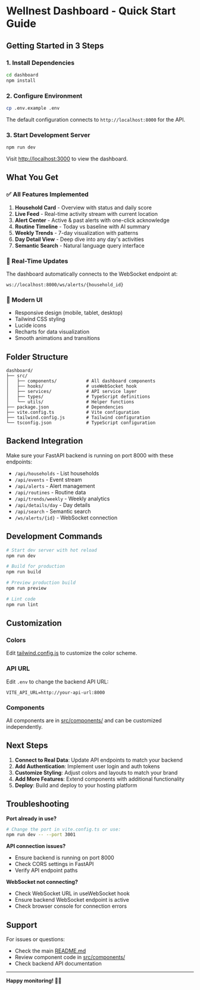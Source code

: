 # Wellnest Dashboard - Quick Start Guide

## Getting Started in 3 Steps

### 1. Install Dependencies
```bash
cd dashboard
npm install
```

### 2. Configure Environment
```bash
cp .env.example .env
```

The default configuration connects to `http://localhost:8000` for the API.

### 3. Start Development Server
```bash
npm run dev
```

Visit [http://localhost:3000](http://localhost:3000) to view the dashboard.

## What You Get

### ✅ All Features Implemented

1. **Household Card** - Overview with status and daily score
2. **Live Feed** - Real-time activity stream with current location
3. **Alert Center** - Active & past alerts with one-click acknowledge
4. **Routine Timeline** - Today vs baseline with AI summary
5. **Weekly Trends** - 7-day visualization with patterns
6. **Day Detail View** - Deep dive into any day's activities
7. **Semantic Search** - Natural language query interface

### 🔄 Real-Time Updates

The dashboard automatically connects to the WebSocket endpoint at:
```
ws://localhost:8000/ws/alerts/{household_id}
```

### 🎨 Modern UI

- Responsive design (mobile, tablet, desktop)
- Tailwind CSS styling
- Lucide icons
- Recharts for data visualization
- Smooth animations and transitions

## Folder Structure

```
dashboard/
├── src/
│   ├── components/           # All dashboard components
│   ├── hooks/                # useWebSocket hook
│   ├── services/             # API service layer
│   ├── types/                # TypeScript definitions
│   └── utils/                # Helper functions
├── package.json              # Dependencies
├── vite.config.ts            # Vite configuration
├── tailwind.config.js        # Tailwind configuration
└── tsconfig.json             # TypeScript configuration
```

## Backend Integration

Make sure your FastAPI backend is running on port 8000 with these endpoints:

- `/api/households` - List households
- `/api/events` - Event stream
- `/api/alerts` - Alert management
- `/api/routines` - Routine data
- `/api/trends/weekly` - Weekly analytics
- `/api/details/day` - Day details
- `/api/search` - Semantic search
- `/ws/alerts/{id}` - WebSocket connection

## Development Commands

```bash
# Start dev server with hot reload
npm run dev

# Build for production
npm run build

# Preview production build
npm run preview

# Lint code
npm run lint
```

## Customization

### Colors
Edit [tailwind.config.js](tailwind.config.js) to customize the color scheme.

### API URL
Edit `.env` to change the backend API URL:
```
VITE_API_URL=http://your-api-url:8000
```

### Components
All components are in [src/components/](src/components/) and can be customized independently.

## Next Steps

1. **Connect to Real Data**: Update API endpoints to match your backend
2. **Add Authentication**: Implement user login and auth tokens
3. **Customize Styling**: Adjust colors and layouts to match your brand
4. **Add More Features**: Extend components with additional functionality
5. **Deploy**: Build and deploy to your hosting platform

## Troubleshooting

**Port already in use?**
```bash
# Change the port in vite.config.ts or use:
npm run dev -- --port 3001
```

**API connection issues?**
- Ensure backend is running on port 8000
- Check CORS settings in FastAPI
- Verify API endpoint paths

**WebSocket not connecting?**
- Check WebSocket URL in useWebSocket hook
- Ensure backend WebSocket endpoint is active
- Check browser console for connection errors

## Support

For issues or questions:
- Check the main [README.md](README.md)
- Review component code in [src/components/](src/components/)
- Check backend API documentation

---

**Happy monitoring! 🏥💙**
